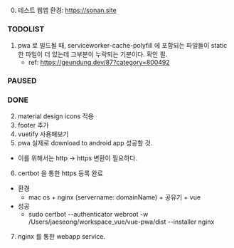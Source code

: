 ###
0. 테스트 웹앱 환경: https://sonan.site
### TODOLIST
1. pwa 로 빌드될 때, serviceworker-cache-polyfill 에 포함되는 파일들이 static한 파일이 더 있는데 그부분이 누락되는 기분이다. 확인 필.
    * ref: https://geundung.dev/87?category=800492

### PAUSED

### DONE
2. material design icons 적용
3. footer 추가
4. vuetify 사용해보기
5. pwa 실제로 download to android app 성공할 것.
* 이를 위해서는 http -> https 변환이 필요하다.
6. certbot 을 통한 https 등록 완료
* 환경
  * mac os + nginx (servername: domainName) + 공유기 + vue
* 성공
  * sudo certbot --authenticator webroot -w /Users/jaeseong/workspace_vue/vue-pwa/dist --installer nginx
7. nginx 를 통한 webapp service.
